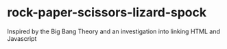 # rock-paper-scissors-lizard-spock
Inspired by the Big Bang Theory and an investigation into linking HTML and Javascript
